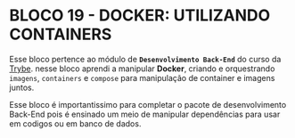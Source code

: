 # BLOCO 19 - DOCKER: UTILIZANDO CONTAINERS

Esse bloco pertence ao módulo de **`Desenvolvimento Back-End`** do curso da [Trybe](https://www.betrybe.com/).
nesse bloco aprendi a manipular **Docker**, criando e orquestrando `imagens`, `containers` e `compose` para manipulação de container e imagens juntos.

Esse bloco é importantissimo para completar o pacote de desenvolvimento Back-End pois é ensinado um meio de manipular dependências para usar em codigos ou em banco de dados.